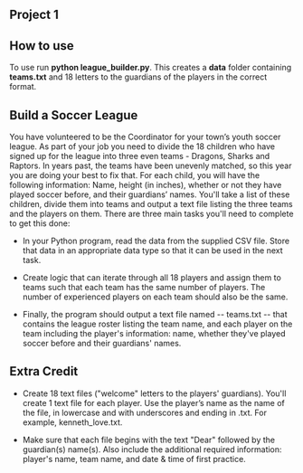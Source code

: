 
## Project 1

## How  to use
To use run **python league_builder.py**.  This creates a **data** folder containing **teams.txt** and 18 letters to the guardians of the players in the correct format.

## Build a Soccer League
You have volunteered to be the Coordinator for your town’s youth soccer league. As part of your job you need to divide the 18 children who have signed up for the league into three even teams - Dragons, Sharks and Raptors. In years past, the teams have been unevenly matched, so this year you are doing your best to fix that. For each child, you will have the following information: Name, height (in inches), whether or not they have played soccer before, and their guardians’ names. You'll take a list of these children, divide them into teams and output a text file listing the three teams and the players on them. There are three main tasks you'll need to complete to get this done:

* In your Python program, read the data from the supplied CSV file. Store that data in an appropriate data type so that it can be used in the next task.

* Create logic that can iterate through all 18 players and assign them to teams such that each team has the same number of players. The number of experienced players on each team should also be the same.

* Finally, the program should output a text file named -- teams.txt -- that contains the league roster listing the team name, and each player on the team including the player's information: name, whether they've played soccer before and their guardians' names.

## Extra Credit 
* Create 18 text files ("welcome" letters to the players' guardians). You'll create 1 text file for each player. Use the player’s name as the name of the file, in lowercase and with underscores and ending in .txt. For example, kenneth_love.txt.

* Make sure that each file begins with the text "Dear" followed by the guardian(s) name(s). Also include the additional required information: player's name, team name, and date & time of first practice. 

